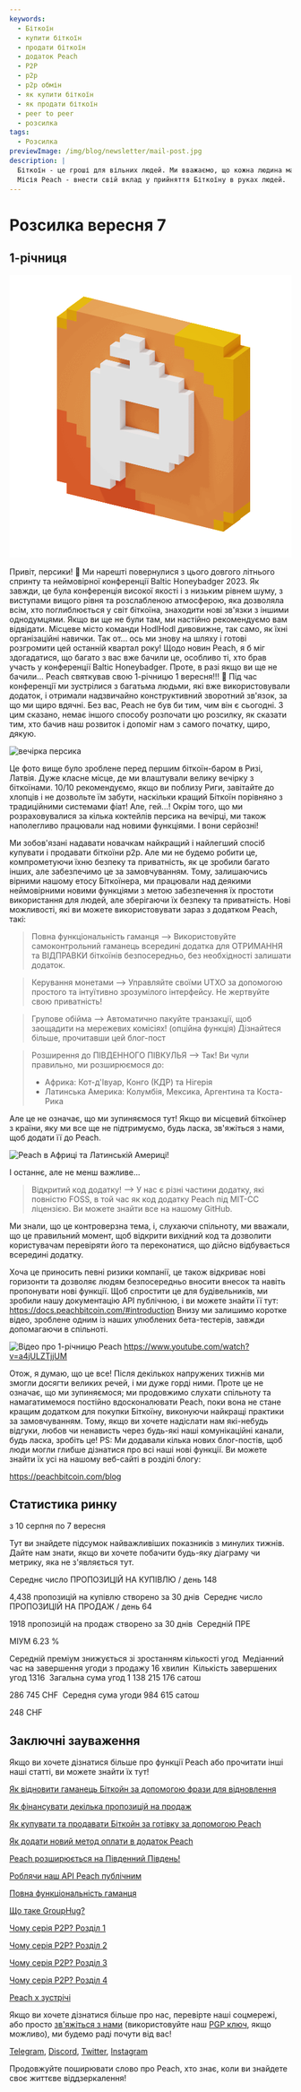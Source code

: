 ```yaml
---
keywords:
  - Біткоїн
  - купити біткоїн
  - продати біткоїн
  - додаток Peach
  - P2P
  - p2p
  - p2p обмін
  - як купити біткоїн
  - як продати біткоїн
  - peer to peer
  - розсилка
tags:
  - Розсилка
previewImage: /img/blog/newsletter/mail-post.jpg
description: |
  Біткоїн - це гроші для вільних людей. Ми вважаємо, що кожна людина має право вибирати, які гроші вона використовує для зберігання свого багатства, результату своєї праці, свого часу та енергії.
  Місія Peach - внести свій вклад у прийняття Біткоїну в руках людей.
---
```


# Розсилка вересня 7

## 1-річниця

![персикова біткоін анімація](/img/blog/newsletter/gif-peach.gif)

Привіт, персики! 🍑
Ми нарешті повернулися з цього довгого літнього спринту та неймовірної конференції Baltic Honeybadger 2023.
Як завжди, це була конференція високої якості і з низьким рівнем шуму, з виступами вищого рівня та розслабленою атмосферою, яка дозволяла всім, хто поглиблюється у світ біткоїна, знаходити нові зв'язки з іншими однодумцями.
Якщо ви ще не були там, ми настійно рекомендуємо вам відвідати. Місцеве місто команди HodlHodl дивовижне, так само, як їхні організаційні навички.
Так от... ось ми знову на шляху і готові розгромити цей останній квартал року!
Щодо новин Peach, я б міг здогадатися, що багато з вас вже бачили це, особливо ті, хто брав участь у конференції Baltic Honeybadger. Проте, в разі якщо ви ще не бачили...
Peach святкував свою 1-річницю 1 вересня!!! 🎂
Під час конференції ми зустрілися з багатьма людьми, які вже використовували додаток, і отримали надзвичайно конструктивний зворотний зв'язок, за що ми щиро вдячні. Без вас, Peach не був би тим, чим він є сьогодні.
З цим сказано, немає іншого способу розпочати цю розсилку, як сказати тим, хто бачив наш розвиток і допоміг нам з самого початку, щиро, дякую.

![вечірка персика](https://img.mailinblue.com/5647291/images/content_library/original/64f9baaacf47e56e5c144ce8.jpeg)

Це фото вище було зроблене перед першим біткоїн-баром в Ризі, Латвія. Дуже класне місце, де ми влаштували велику вечірку з біткоїнами. 10/10 рекомендуємо, якщо ви поблизу Риги, завітайте до хлопців і не дозвольте їм забути, наскільки кращий Біткоїн порівняно з традиційними системами фіат!
Але, гей...! Окрім того, що ми розраховувалися за кілька коктейлів персика на вечірці, ми також наполегливо працювали над новими функціями. І вони серйозні!

Ми зобов'язані надавати новачкам найкращий і найлегший спосіб купувати і продавати біткоїни p2p. 
Але ми не будемо робити це, компрометуючи їхню безпеку та приватність, як це зробили багато інших, але забезпечимо це за замовчуванням.
Тому, залишаючись вірними нашому етосу Біткоїнера, ми працювали над деякими неймовірними новими функціями з метою забезпечення їх простоти використання для людей, але зберігаючи їх безпеку та приватність. Нові можливості, які ви можете використовувати зараз з додатком Peach, такі:

  > Повна функціональність гаманця --> Використовуйте самоконтрольний гаманець всередині додатка для ОТРИМАННЯ та ВІДПРАВКИ біткоїнів безпосередньо, без необхідності залишати додаток.

  > Керування монетами --> Управляйте своїми UTXO за допомогою простого та інтуїтивно зрозумілого інтерфейсу. Не жертвуйте свою приватність!

  > Групове обійма --> Автоматично пакуйте транзакції, щоб заощадити на мережевих комісіях! (опційна функція) Дізнайтеся більше, прочитавши цей блог-пост

  > Розширення до ПІВДЕННОГО ПІВКУЛЬЯ --> Так! Ви чули правильно, ми розширюємося до:
  > - Африка: Кот-д'Івуар, Конго (КДР) та Нігерія
  > - Латинська Америка: Колумбія, Мексика, Аргентина та Коста-Рика

  Але це не означає, що ми зупиняємося тут!
  Якщо ви місцевий біткоїнер з країни, яку ми все ще не підтримуємо, будь ласка, зв'яжіться з нами, щоб додати її до Peach.

![Peach в Африці та Латинській Америці!](https://img.mailinblue.com/5647291/images/content_library/original/64f9c0ffe65d8946086ff941.jpg)

І останнє, але не менш важливе...

  > Відкритий код додатку! --> У нас є різні частини додатку, які повністю FOSS, в той час як код додатку Peach під MIT-CC ліцензією. Ви можете знайти все на нашому GitHub.

Ми знали, що це контроверзна тема, і, слухаючи спільноту, ми вважали, що це правильний момент, щоб відкрити вихідний код та дозволити користувачам перевіряти його та переконатися, що дійсно відбувається всередині додатку.

Хоча це приносить певні ризики компанії, це також відкриває нові горизонти та дозволяє людям безпосередньо вносити внесок та навіть пропонувати нові функції.
Щоб спростити це для будівельників, ми зробили нашу документацію API публічною, і ви можете знайти її тут: https://docs.peachbitcoin.com/#introduction
Внизу ми залишимо коротке відео, зроблене одним із наших улюблених бета-тестерів, завжди допомагаючи в спільноті.

![Відео про 1-річницю Peach](https://www.youtube.com/watch?v=a4jULZTjjUM)
https://www.youtube.com/watch?v=a4jULZTjjUM

Отож, я думаю, що це все! Після декількох напружених тижнів ми змогли досягти великих речей, і ми дуже горді ними. Проте це не означає, що ми зупиняємося; ми продовжимо слухати спільноту та намагатимемося постійно вдосконалювати Peach, поки вона не стане кращим додатком для покупки Біткоїну, виконуючи найкращі практики за замовчуванням.
Тому, якщо ви хочете надіслати нам які-небудь відгуки, любов чи ненависть через будь-які наші комунікаційні канали, будь ласка, зробіть це!
PS: Ми додавали кілька нових блог-постів, щоб люди могли глибше дізнатися про всі наші нові функції. Ви можете знайти їх усі на нашому веб-сайті в розділі блогу:

https://peachbitcoin.com/blog

## Статистика ринку

з 10 серпня по 7 вересня

Тут ви знайдете підсумок найважливіших показників з минулих тижнів. Дайте нам знати, якщо ви хочете побачити будь-яку діаграму чи метрику, яка не з'являється тут.

Середнє число ПРОПОЗИЦІЙ НА КУПІВЛЮ / день
148

4,438 пропозицій на купівлю створено за 30 днів
­
Середнє число ПРОПОЗИЦІЙ НА ПРОДАЖ / день
64

1918 пропозицій на продаж створено за 30 днів
­
Середній ПРЕ

МІУМ
6.23 %

Середній преміум знижується зі зростанням кількості угод
­
Медіанний час на завершення угоди з продажу
16 хвилин
­
Кількість завершених угод
1316
­
Загальна сума угод
1 138 215 176 сатош

286 745 CHF
­
Середня сума угоди
984 615 сатош

248 CHF

## Заключні зауваження

Якщо ви хочете дізнатися більше про функції Peach або прочитати інші наші статті, ви можете знайти їх тут!

[Як відновити гаманець Біткойн за допомогою фрази для відновлення](https://peachbitcoin.com/uk/blog/how-to-restore-peach-wallet/)

[Як фінансувати декілька пропозицій на продаж](https://peachbitcoin.com/uk/blog/funding-multiple-sell-offers/)

[Як купувати та продавати Біткойн за готівку за допомогою Peach](https://peachbitcoin.com/uk/blog/how-to-buy-and-sell-bitcoin-with-cash-using-peach/)

[Як додати новий метод оплати в додаток Peach](https://peachbitcoin.com/uk/blog/how-to-add-a-payment-method/)

[Peach розширюється на Південний Південь!](https://peachbitcoin.com/uk/blog/peach-expands-to-the-global-south/)

[Роблячи наш API Peach публічним](https://peachbitcoin.com/uk/blog/making-our-peach-api-public/)

[Повна функціональність гаманця](https://peachbitcoin.com/uk/blog/full-wallet-functionality/)

[Що таке GroupHug?](https://peachbitcoin.com/uk/blog/group-hug/)

[Чому серія P2P? Розділ 1](https://peachbitcoin.com/uk/blog/why-p2p-chapter-1/)

[Чому серія P2P? Розділ 2](https://peachbitcoin.com/uk/blog/why-p2p-chapter-2/)

[Чому серія P2P? Розділ 3](https://peachbitcoin.com/uk/blog/why-p2p-chapter-3-circular-economies/)

[Чому серія P2P? Розділ 4](https://peachbitcoin.com/uk/blog/why-p2p-chapter-4-chains-of-trust/)

[Peach x зустрічі](https://peachbitcoin.com/uk/blog/peach-for-meetups/)

Якщо ви хочете дізнатися більше про нас, перевірте наші соцмережі, або просто [зв'яжіться з нами](mailto:hello@peachbitcoin.com) (використовуйте наш [PGP ключ](https://keys.openpgp.org/vks/v1/by-fingerprint/48339A19645E2E53488E0E5479E1B270FACD1BD2), якщо можливо), ми будемо раді почути від вас!

[Telegram](https://t.me/+GkOW1J-ixBBkZWRk), [Discord](https://discord.gg/ypeHz3SW54), [Twitter](https://twitter.com/peachbitcoin), [Instagram](https://instagram.com/peachbitcoin)

Продовжуйте поширювати слово про Peach, хто знає, коли ви знайдете своє життєве віддзеркалення!
